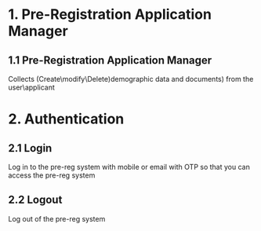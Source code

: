 # 1. Pre-Registration Application Manager
## 1.1 Pre-Registration Application Manager
Collects (Create\modify\Delete)demographic data and documents) from the user\applicant
# 2. Authentication
## 2.1 Login
Log in to the pre-reg system with mobile or email with OTP so that you can access the pre-reg system
## 2.2 Logout
Log out of the pre-reg system


